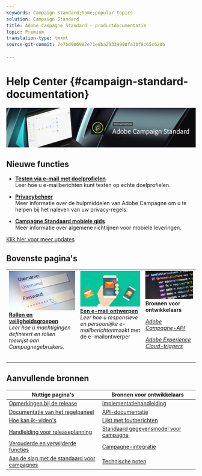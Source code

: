 ```yaml
---
keywords: Campaign Standard;home;popular topics
solution: Campaign Standard
title: Adobe Campagne Standard - productdocumentatie
topic: Premium
translation-type: tm+mt
source-git-commit: 7e7bd906982e71e8ba29339998fa3bf8c65c620b

---
```



# Help Center {#campaign-standard-documentation}

![](start/using/assets/do-not-localize/banner_acs_doc.jpg)

## Nieuwe functies

* **[Testen via e-mail met doelprofielen](sending/using/testing-messages-using-target.md)**<br/>Leer hoe u e-mailberichten kunt testen op echte doelprofielen.

* **[Privacybeheer](https://helpx.adobe.com/campaign/kb/campaign-privacy.html)**<br/>Meer informatie over de hulpmiddelen van Adobe Campagne om u te helpen bij het naleven van uw privacy-regels.

* **[Campagne Standaard mobiele gids](https://helpx.adobe.com/campaign/kb/acs-mobile.html)**<br/>Meer informatie over algemene richtlijnen voor mobiele leveringen.

[Klik hier voor meer updates](rn/using/documentation-updates.md)

## Bovenste pagina&#39;s

<table>
<tr>
  <td valign="top">
    <a href="administration/using/about-access-management.md">
      <img alt="Rollen" src="start/using/assets/roles.png"/>
    </a>
    <div>
    <a href="administration/using/about-access-management.md"><strong>Rollen en veiligheidsgroepen</strong></a>
    </div>
    <em>Leer hoe u machtigingen definieert en rollen toewijst aan Campagnegebruikers.</em>
    <br>
  </td>
  <td valign="top">
    <a href="designing/using/designing-content-in-adobe-campaign.md">
      <img alt="Designer" src="start/using/assets/design.png" />
    </a>
    <div>
    <a href="designing/using/designing-content-in-adobe-campaign.md"><strong>Een e-mail ontwerpen</strong></a>
    </div>
    <em>Leer hoe u responsieve en persoonlijke e-mailberichten</em>maakt met de e-mailontwerper <br>
  </td>
  <td valign="top">
       <img alt="Ontwikkelaars" src="start/using/assets/dev.png" />
    <div>
    <strong>Bronnen voor ontwikkelaars</strong>
    </div>
    <p><em><a href="api/using/about-campaign-standard-apis.md">Adobe Campagne-API</a></em></p>
    <p><em><a href="integrating/using/about-adobe-experience-cloud-triggers.md">Adobe Experience Cloud-triggers</a></em></p>
    <br>
  </td>
</tr>
</table>

## Aanvullende bronnen

| Nuttige pagina&#39;s | Bronnen voor ontwikkelaars |
|---|---|
| [Opmerkingen bij de release](rn/using/release-notes.md) | [Implementatiehandleiding](https://helpx.adobe.com/campaign/kb/campaign-standard-implementation-guide.html) |
| [Documentatie van het regelpaneel](https://docs.adobe.com/content/help/en/control-panel/using/control-panel-home.html) | [API-documentatie](api/using/about-campaign-standard-apis.md) |
| [Hoe kan ik-video&#39;s](https://docs.adobe.com/content/help/en/campaign-learn/campaign-standard-tutorials/overview.html) | [Lijst met foutberichten](https://docs.adobe.com/content/help/en/campaign-classic/technicalresources/error_messages/error_codes.html) |
| [Handleiding voor releaseplanning](https://helpx.adobe.com/campaign/kb/acs-release-planning.html) | [Standaard gegevensmodel voor campagne](developing/using/datamodel-introduction.md) |
| [Verouderde en verwijderde functies](https://helpx.adobe.com/campaign/kb/acs-deprecated-and-removed-features.html) | [Campagne-integratie](integrating/using/about-campaign-integrations.md) |
| [Aan de slag met de standaard voor campagnes](start/using/campaign-orchestration.md) | [Technische noten](https://helpx.adobe.com/campaign/kb/acs-article-list.html) |
